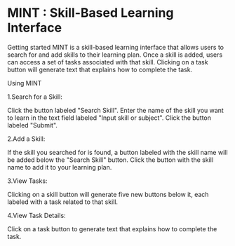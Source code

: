 # MINT : Skill-Based Learning Interface
Getting started
MINT is a skill-based learning interface that allows users to search for and add skills to their learning plan. Once a skill is added, users can access a set of tasks associated with that skill. Clicking on a task button will generate text that explains how to complete the task.

Using MINT

1.Search for a Skill:

Click the button labeled "Search Skill".
Enter the name of the skill you want to learn in the text field labeled "Input skill or subject".
Click the button labeled "Submit".

2.Add a Skill:

If the skill you searched for is found, a button labeled with the skill name will be added below the "Search Skill" button.
Click the button with the skill name to add it to your learning plan.

3.View Tasks:

Clicking on a skill button will generate five new buttons below it, each labeled with a task related to that skill.

4.View Task Details:

Click on a task button to generate text that explains how to complete the task.
